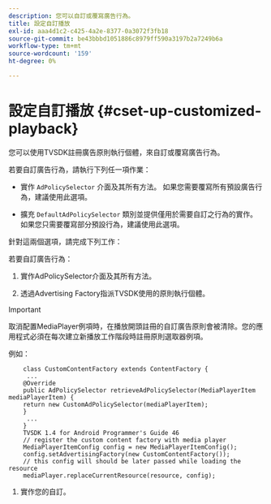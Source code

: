 ```yaml
---
description: 您可以自訂或覆寫廣告行為。
title: 設定自訂播放
exl-id: aaa4d1c2-c425-4a2e-8377-0a3072f3fb18
source-git-commit: be43bbbd1051886c8979ff590a3197b2a7249b6a
workflow-type: tm+mt
source-wordcount: '159'
ht-degree: 0%

---
```


# 設定自訂播放 {#cset-up-customized-playback}

您可以使用TVSDK註冊廣告原則執行個體，來自訂或覆寫廣告行為。

若要自訂廣告行為，請執行下列任一項作業：

* 實作 `AdPolicySelector` 介面及其所有方法。
如果您需要覆寫所有預設廣告行為，建議使用此選項。

* 擴充 `DefaultAdPolicySelector` 類別並提供僅用於需要自訂之行為的實作。
如果您只需要覆寫部分預設行為，建議使用此選項。

針對這兩個選項，請完成下列工作：

若要自訂廣告行為：

1. 實作AdPolicySelector介面及其所有方法。

1. 透過Advertising Factory指派TVSDK使用的原則執行個體。

>[!IMPORTANT]
>
>取消配置MediaPlayer例項時，在播放開頭註冊的自訂廣告原則會被清除。您的應用程式必須在每次建立新播放工作階段時註冊原則選取器例項。

例如：

```
    class CustomContentFactory extends ContentFactory {
     ...
    @Override
    public AdPolicySelector retrieveAdPolicySelector(MediaPlayerItem mediaPlayerItem) {
    return new CustomAdPolicySelector(mediaPlayerItem);
    }
     ...
    }
    TVSDK 1.4 for Android Programmer's Guide 46
    // register the custom content factory with media player
    MediaPlayerItemConfig config = new MediaPlayerItemConfig();
    config.setAdvertisingFactory(new CustomContentFactory());
    // this config will should be later passed while loading the resource
    mediaPlayer.replaceCurrentResource(resource, config);
```

1. 實作您的自訂。
